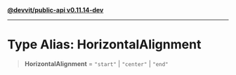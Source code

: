 [**@devvit/public-api v0.11.14-dev**](../../../../../../README.md)

---

# Type Alias: HorizontalAlignment

> **HorizontalAlignment** = `"start"` \| `"center"` \| `"end"`
